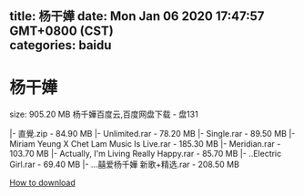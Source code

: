 
title: 杨干嬅
date: Mon Jan 06 2020 17:47:57 GMT+0800 (CST)    
categories: baidu
---

# 杨干嬅
size: 905.20 MB
 杨千嬅百度云,百度网盘下载 - 盘131
 
|- 直覺.zip - 84.90 MB
|- Unlimited.rar - 78.20 MB
|- Single.rar - 89.50 MB
|- Miriam Yeung X Chet Lam Music Is Live.rar - 185.30 MB
|- Meridian.rar - 103.70 MB
|- Actually, I'm Living Really Happy.rar - 85.70 MB
|- ..Electric Girl.rar - 69.40 MB
|- ...囍爱杨千嬅 新歌+精选.rar - 208.50 MB

[How to download](https://bpcam.bemobtrk.com/go/2ceec3aa-1ca2-46d6-b9ff-aaa5c184517c?jno=3212)